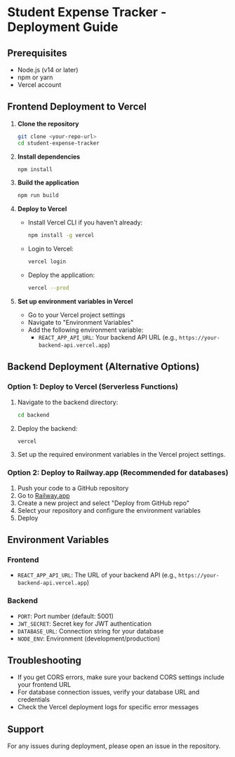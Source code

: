 # Student Expense Tracker - Deployment Guide

## Prerequisites
- Node.js (v14 or later)
- npm or yarn
- Vercel account

## Frontend Deployment to Vercel

1. **Clone the repository**
   ```bash
   git clone <your-repo-url>
   cd student-expense-tracker
   ```

2. **Install dependencies**
   ```bash
   npm install
   ```

3. **Build the application**
   ```bash
   npm run build
   ```

4. **Deploy to Vercel**
   - Install Vercel CLI if you haven't already:
     ```bash
     npm install -g vercel
     ```
   - Login to Vercel:
     ```bash
     vercel login
     ```
   - Deploy the application:
     ```bash
     vercel --prod
     ```

5. **Set up environment variables in Vercel**
   - Go to your Vercel project settings
   - Navigate to "Environment Variables"
   - Add the following environment variable:
     - `REACT_APP_API_URL`: Your backend API URL (e.g., `https://your-backend-api.vercel.app`)

## Backend Deployment (Alternative Options)

### Option 1: Deploy to Vercel (Serverless Functions)
1. Navigate to the backend directory:
   ```bash
   cd backend
   ```
2. Deploy the backend:
   ```bash
   vercel
   ```
3. Set up the required environment variables in the Vercel project settings.

### Option 2: Deploy to Railway.app (Recommended for databases)
1. Push your code to a GitHub repository
2. Go to [Railway.app](https://railway.app/)
3. Create a new project and select "Deploy from GitHub repo"
4. Select your repository and configure the environment variables
5. Deploy

## Environment Variables

### Frontend
- `REACT_APP_API_URL`: The URL of your backend API (e.g., `https://your-backend-api.vercel.app`)

### Backend
- `PORT`: Port number (default: 5001)
- `JWT_SECRET`: Secret key for JWT authentication
- `DATABASE_URL`: Connection string for your database
- `NODE_ENV`: Environment (development/production)

## Troubleshooting

- If you get CORS errors, make sure your backend CORS settings include your frontend URL
- For database connection issues, verify your database URL and credentials
- Check the Vercel deployment logs for specific error messages

## Support

For any issues during deployment, please open an issue in the repository.
